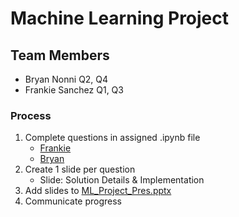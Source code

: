 # Machine Learning Project
## Team Members
- Bryan Nonni Q2, Q4
- Frankie Sanchez Q1, Q3

### Process
1. Complete questions in assigned .ipynb file
    - [Frankie](./Frankie.ipynb)
    - [Bryan](./Bryan.ipynb)
2. Create 1 slide per question
    - Slide: Solution Details & Implementation
3. Add slides to [ML_Project_Pres.pptx](./ML_Project_Pres.pptx)
4. Communicate progress